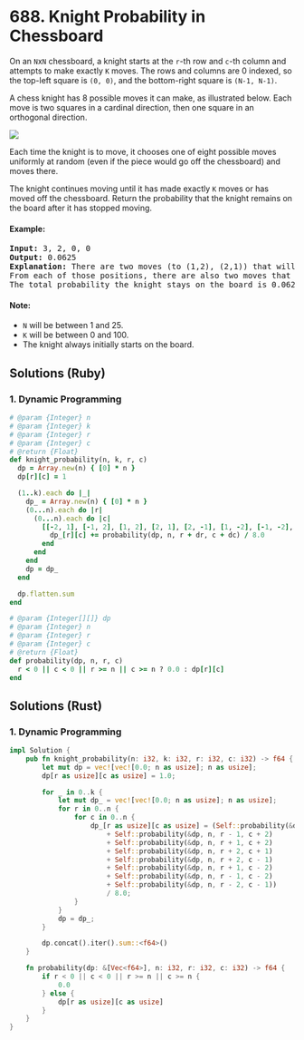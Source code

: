# 688. Knight Probability in Chessboard
On an `N`x`N` chessboard, a knight starts at the `r`-th row and `c`-th column and attempts to make exactly `K` moves. The rows and columns are 0 indexed, so the top-left square is `(0, 0)`, and the bottom-right square is `(N-1, N-1)`.

A chess knight has 8 possible moves it can make, as illustrated below. Each move is two squares in a cardinal direction, then one square in an orthogonal direction.

![](https://assets.leetcode.com/uploads/2018/10/12/knight.png)

Each time the knight is to move, it chooses one of eight possible moves uniformly at random (even if the piece would go off the chessboard) and moves there.

The knight continues moving until it has made exactly `K` moves or has moved off the chessboard. Return the probability that the knight remains on the board after it has stopped moving.

#### Example:
<pre>
<strong>Input:</strong> 3, 2, 0, 0
<strong>Output:</strong> 0.0625
<strong>Explanation:</strong> There are two moves (to (1,2), (2,1)) that will keep the knight on the board.
From each of those positions, there are also two moves that will keep the knight on the board.
The total probability the knight stays on the board is 0.0625.
</pre>

#### Note:
* `N` will be between 1 and 25.
* `K` will be between 0 and 100.
* The knight always initially starts on the board.

## Solutions (Ruby)

### 1. Dynamic Programming
```Ruby
# @param {Integer} n
# @param {Integer} k
# @param {Integer} r
# @param {Integer} c
# @return {Float}
def knight_probability(n, k, r, c)
  dp = Array.new(n) { [0] * n }
  dp[r][c] = 1

  (1..k).each do |_|
    dp_ = Array.new(n) { [0] * n }
    (0...n).each do |r|
      (0...n).each do |c|
        [[-2, 1], [-1, 2], [1, 2], [2, 1], [2, -1], [1, -2], [-1, -2], [-2, -1]].each do |dr, dc|
          dp_[r][c] += probability(dp, n, r + dr, c + dc) / 8.0
        end
      end
    end
    dp = dp_
  end

  dp.flatten.sum
end

# @param {Integer[][]} dp
# @param {Integer} n
# @param {Integer} r
# @param {Integer} c
# @return {Float}
def probability(dp, n, r, c)
  r < 0 || c < 0 || r >= n || c >= n ? 0.0 : dp[r][c]
end
```

## Solutions (Rust)

### 1. Dynamic Programming
```Rust
impl Solution {
    pub fn knight_probability(n: i32, k: i32, r: i32, c: i32) -> f64 {
        let mut dp = vec![vec![0.0; n as usize]; n as usize];
        dp[r as usize][c as usize] = 1.0;

        for _ in 0..k {
            let mut dp_ = vec![vec![0.0; n as usize]; n as usize];
            for r in 0..n {
                for c in 0..n {
                    dp_[r as usize][c as usize] = (Self::probability(&dp, n, r - 2, c + 1)
                        + Self::probability(&dp, n, r - 1, c + 2)
                        + Self::probability(&dp, n, r + 1, c + 2)
                        + Self::probability(&dp, n, r + 2, c + 1)
                        + Self::probability(&dp, n, r + 2, c - 1)
                        + Self::probability(&dp, n, r + 1, c - 2)
                        + Self::probability(&dp, n, r - 1, c - 2)
                        + Self::probability(&dp, n, r - 2, c - 1))
                        / 8.0;
                }
            }
            dp = dp_;
        }

        dp.concat().iter().sum::<f64>()
    }

    fn probability(dp: &[Vec<f64>], n: i32, r: i32, c: i32) -> f64 {
        if r < 0 || c < 0 || r >= n || c >= n {
            0.0
        } else {
            dp[r as usize][c as usize]
        }
    }
}
```
